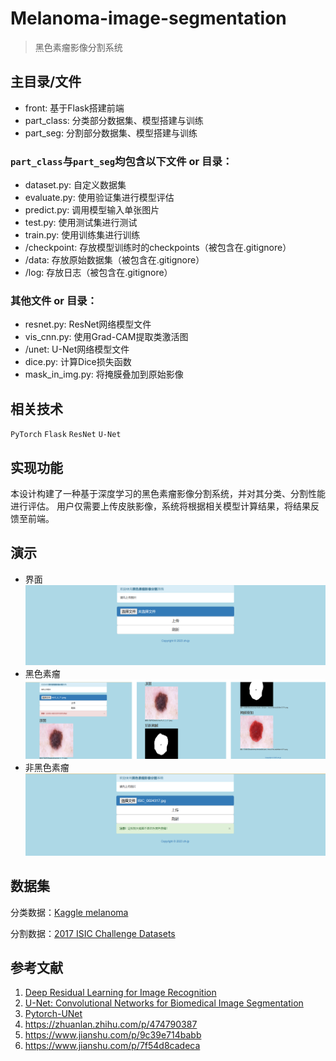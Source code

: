 # Melanoma-image-segmentation
> 黑色素瘤影像分割系统
## 主目录/文件
- front: 基于Flask搭建前端
- part_class: 分类部分数据集、模型搭建与训练
- part_seg: 分割部分数据集、模型搭建与训练 
### `part_class`与`part_seg`均包含以下文件 or 目录：

- dataset.py: 自定义数据集
- evaluate.py: 使用验证集进行模型评估
- predict.py: 调用模型输入单张图片
- test.py: 使用测试集进行测试
- train.py: 使用训练集进行训练
- /checkpoint: 存放模型训练时的checkpoints（被包含在.gitignore）
- /data: 存放原始数据集（被包含在.gitignore）
- /log: 存放日志（被包含在.gitignore）

### 其他文件 or 目录：

- resnet.py: ResNet网络模型文件
- vis_cnn.py: 使用Grad-CAM提取类激活图
- /unet: U-Net网络模型文件
- dice.py: 计算Dice损失函数
- mask_in_img.py: 将掩膜叠加到原始影像

## 相关技术
`PyTorch` `Flask` `ResNet` `U-Net`
## 实现功能
本设计构建了一种基于深度学习的黑色素瘤影像分割系统，并对其分类、分割性能进行评估。
用户仅需要上传皮肤影像，系统将根据相关模型计算结果，将结果反馈至前端。

## 演示
- 界面
![system.png](front%2Fstatic%2Fimages%2Fsystem.png)
- 黑色素瘤
![is_melanoma.png](front%2Fstatic%2Fimages%2Fis_melanoma.png)
- 非黑色素瘤
![not_melanoma.png](front%2Fstatic%2Fimages%2Fnot_melanoma.png)
## 数据集

分类数据：[Kaggle melanoma](https://www.kaggle.com/datasets/drscarlat/melanoma)

分割数据：[2017 ISIC Challenge Datasets](https://challenge.isic-archive.com/data/#2017)

## 参考文献

1. [Deep Residual Learning for Image Recognition](https://arxiv.org/abs/1512.03385)
2. [U-Net: Convolutional Networks for Biomedical Image Segmentation](https://arxiv.org/pdf/1505.04597.pdf)
3. [Pytorch-UNet](https://github.com/milesial/Pytorch-UNet)
4. https://zhuanlan.zhihu.com/p/474790387
5. https://www.jianshu.com/p/9c39e714babb
6. https://www.jianshu.com/p/7f54d8cadeca